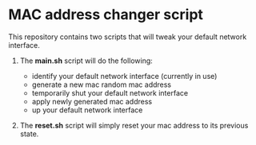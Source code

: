 # MAC address changer script

This repository contains two scripts that will tweak your default network interface.

1. The **main.sh** script will do the following:
    - identify your default network interface (currently in use)
    - generate a new mac random mac address
    - temporarily shut your default network interface
    - apply newly generated mac address
    - up your default network interface

2. The **reset.sh** script will simply reset your mac address to its previous state. 